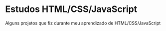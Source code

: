 # Estudos HTML/CSS/JavaScript
Alguns projetos que fiz durante meu aprendizado de HTML/CSS/JavaScript
